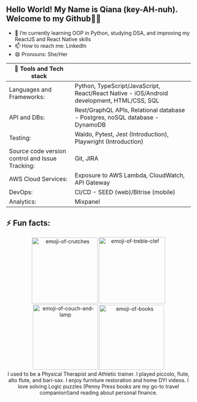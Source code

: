 
## Hello World! My Name is Qiana (key-AH-nuh). Welcome to my Github👋🏿
- 🌱 I’m currently learning OOP in Python, studying DSA, and improving my ReactJS and React Native skills
- 📫 How to reach me: LinkedIn
- 😄 Pronouns: She/Her
  
| 🧰 Tools and Tech stack | |
|-----|---------------|
| Languages and Frameworks:    | Python, TypeScript/JavaScript, React/React Native - iOS/Android development, HTML/CSS, SQL |
| API and DBs:|  Rest/GraphQL APIs, Relational database - Postgres, noSQL database - DynamoDB             |
| Testing: |   Waldo, Pytest, Jest (Introduction), Playwright (Introduction) |
| Source code version control and Issue Tracking: | Git, JIRA |
| AWS Cloud Services: | Exposure to AWS Lambda, CloudWatch, API Gateway |
| DevOps: | CI/CD - SEED (web)/Bitrise (mobile) | 
| Analytics: | Mixpanel |


## ⚡ Fun facts: 
<p align="center">
<img width="180" alt="emoji-of-crutches" src="https://github.com/user-attachments/assets/bf6900c0-c677-44bf-b2d3-f8ecbde6ef6b">  <img width="181" alt="emoji-of-treble-clef" src="https://github.com/user-attachments/assets/d3fabb3e-690e-40fe-b838-43dd8f0efeda"> <img width="178" alt="emoji-of-couch-and-lamp"  src="https://github.com/user-attachments/assets/b42a4a95-01d0-4deb-9381-f930925b94b2"> <img width="177" alt="emoji-of-books" src="https://github.com/user-attachments/assets/e3ea0f97-ce7e-41ac-8ee2-fac8cf5b8678"> <br/>
I used to be a Physical Therapist and Athletic trainer. I played piccolo, flute, alto flute, and bari-sax. I enjoy furniture restoration and home DYI videos. I love solving Logic puzzles (Penny Press books are my go-to travel companion!)and reading about personal finance.

</p>



